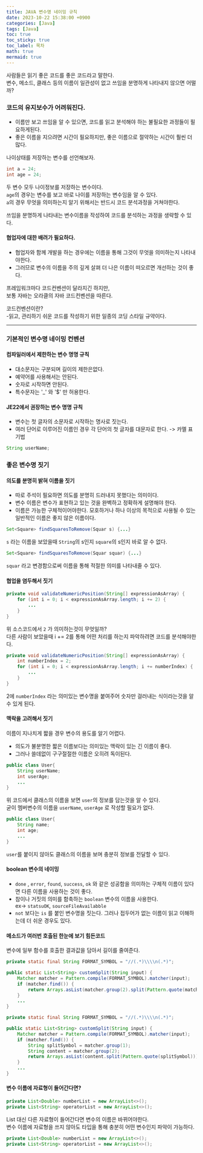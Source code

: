 ```yaml
---
title: JAVA 변수명 네이밍 규칙
date: 2023-10-22 15:38:00 +0900
categories: [Java]
tags: [Java]
toc: true
toc_sticky: true
toc_label: 목차
math: true
mermaid: true
---
```


사람들은 읽기 좋은 코드를 좋은 코드라고 말한다.   
변수, 메소드, 클래스 등의 이름이 일관성이 없고 쓰임을 분명하게 나타내지 않으면 어떨까?

### 코드의 유지보수가 어려워진다.

- 이름만 보고 쓰임을 알 수 있으면, 코드를 읽고 분석해야 하는 불필요한 과정들이 필요하게된다.   
- 좋은 이름을 지으려면 시간이 필요하지만, 좋은 이름으로 절약하는 시간이 훨씬 더많다.

나이상태를 저장하는 변수를 선언해보자.
```java
int a = 24;
int age = 24;
```
두 변수 모두 나이정보를 저장하는 변수이다.   
`age`의 경우는 변수를 보고 바로 나이를 저장하는 변수임을 알 수 있다.   
`a`의 경우 무엇을 의미하는지 알기 위해서는 반드시 코드 분석과정을 거쳐야한다.

쓰임을 분명하게 나타내는 변수이름을 작성하여 코드를 분석하는 과정을 생략할 수 있다.

#### 협업자에 대한 배려가 필요하다.
- 협업자와 함께 개발을 하는 경우에는 이름을 통해 그것이 무엇을 의미하는지 나타내야한다.
- 그러므로 변수의 이름을 주의 깊게 살펴 더 나은 이름이 떠오르면 개선하는 것이 좋다.

프레임워크마다 코드컨벤션이 달라지긴 하지만,   
보통 자바는 오라클의 자바 코드컨벤션을 따른다.

코드컨벤션이란?   
-읽고, 관리하기 쉬운 코드를 작성하기 위한 일종의 코딩 스타일 규약이다.

---

### 기본적인 변수명 네이밍 컨벤션

#### 컴파일러에서 제한하는 변수 명명 규칙
- 대소문자는 구분되며 길이의 제한은없다.
- 예약어를 사용해서는 안된다.
- 숫자로 시작하면 안된다.
- 특수문자는 '_' 와 '$' 만 허용한다.

#### JE22에서 권장하는 변수 명명 규칙
- 변수는 첫 글자의 소문자로 시작하는 명사로 짓는다.
- 여러 단어로 이루어진 이름인 경우 각 단어의 첫 글자를 대문자로 한다. -> 카멜 표기법

```java
String userName;
```

### 좋은 변수명 짓기

#### 의도를 분명히 밝혀 이름을 짓기
- 따로 주석이 필요하면 의도를 분명히 드러내지 못했다는 의미이다.
- 변수 이름은 변수가 표현하고 있는 것을 완벽하고 정확하게 설명해야 한다.
- 이름은 가능한 구체적이어야한다. 모호하거나 하나 이상의 목적으로 사용될 수 있는 일반적인 이름은 좋지 않은 이름이다.

```java
Set<Square> findSquaresToRemove(Squar s) {...}
```
`s` 라는 이름을 보았을때 `String`의 s인지 `square`의 s인지 바로 알 수 없다.

```java
Set<Square> findSquaresToRemove(Squar squar) {...}
```
`squar` 라고 변경함으로써 이름을 통해 적절한 의미를 나타내줄 수 있다.

#### 협업을 염두해서 짓기
```java
private void validateNumericPosition(String[] expressionAsArray) {
    for (int i = 0; i < expressionAsArray.length; i += 2) {
    	...
    }
}
```
위 소스코드에서 `2` 가 의미하는것이 무엇일까?   
다른 사람이 보았을때 i += 2를 통해 어떤 처리를 하는지 파악하려면 코드를 분석해야한다.

```java
private void validateNumericPosition(String[] expressionAsArray) {
    int numberIndex = 2;
    for (int i = 0; i < expressionAsArray.length; i += numberIndex) {
    	...
    }
}
```
2에 `numberIndex` 라는 의미있는 변수명을 붙여주어 숫자만 걸러내는 식이라는것을 알 수 있게 된다.

#### 맥락을 고려해서 짓기
이름이 지나치게 짧을 경우 변수의 용도를 알기 어렵다.
- 의도가 불분명한 짧은 이름보다는 의미있는 맥락이 있는 긴 이름이 좋다.
- 그러나 쓸데없이 구구절절한 이름은 오히려 독이된다.

```java 
public class User{
    String userName;
    int userAge;
    ...
}
```
위 코드에서 클래스의 이름을 보면 `user`의 정보를 담는것을 알 수 있다.   
굳이 멤버변수의 이름을 `userName`, `userAge` 로 작성할 필요가 없다.

```java 
public class User{
    String name;
    int age;
    ...
}
```
`user`를 붙이지 않아도 클래스의 이름을 보며 충분히 정보를 전달할 수 있다.


#### boolean 변수의 네이밍
- `done` , `error`, `found`, `success`, `ok` 와 같은 성공함을 의미하는 구체적
이름이 있다면 다른 이름을 사용하는 것이 좋다.
- 참이나 거짓의 의미를 함축하는 `boolean` 변수의 이름을 사용한다.   
  ex-> `statsuOK`, `sourceFileAvailabble`
- `not` 보다는 `is` 를 붙인 변수명을 짓는다. 그러나 접두어가 없는 이름이 읽고 이해하는데 더 쉬운 경우도 있다.

#### 메소드가 여러번 호출된 한눈에 보기 힘든코드
변수에 일부 함수를 호출한 결과값을 담아서 길이를 줄여준다.
```java
private static final String FORMAT_SYMBOL = "//(.*)\\\\n(.*)";

public static List<String> customSplit(String input) {
    Matcher matcher = Pattern.compile(FORMAT_SYMBOL).matcher(input);
    if (matcher.find()) {
        return Arrays.asList(matcher.group(2).split(Pattern.quote(matcher.group(1))));
    }
    ...
}
```

```java
private static final String FORMAT_SYMBOL = "//(.*)\\\\n(.*)";

public static List<String> customSplit(String input) {
    Matcher matcher = Pattern.compile(FORMAT_SYMBOL).matcher(input);
    if (matcher.find()) {
        String splitSymbol = matcher.group(1);
        String content = matcher.group(2);
        return Arrays.asList(content.split(Pattern.quote(splitSymbol)));
    }
    ...
}
```

#### 변수 이름에 자료형이 들어간다면?
```java
private List<Double> numberList = new ArrayList<>();
private List<String> operatorList = new ArrayList<>();
```
List 대신 다른 자료형이 들어간다면 변수의 이름은 바뀌어야한다.   
변수 이름에 자료형을 쓰지 않아도 타입을 통해 충분히 어떤 변수인지 파악이 가능하다.

```java
private List<Double> numberList = new ArrayList<>();
private List<String> operatorList = new ArrayList<>();
```